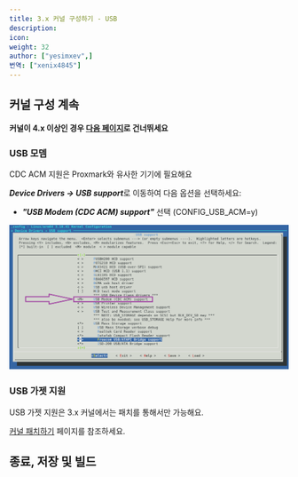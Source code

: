 ```yaml
---
title: 3.x 커널 구성하기 - USB
description:
icon:
weight: 32
author: ["yesimxev",]
번역: ["xenix4845"]
---
```


## 커널 구성 계속

**커널이 4.x 이상인 경우 [다음 페이지](/docs/nethunter/nethunter-kernel-7-config-6/)로 건너뛰세요**

### USB 모뎀

CDC ACM 지원은 Proxmark와 유사한 기기에 필요해요

***Device Drivers -> USB support***로 이동하여 다음 옵션을 선택하세요:

- ***"USB Modem (CDC ACM) support"*** 선택
  (CONFIG_USB_ACM=y)

![](nh-kernel-270-usb-1.png)

### USB 가젯 지원

USB 가젯 지원은 3.x 커널에서는 패치를 통해서만 가능해요.

[커널 패치하기](/docs/nethunter/nethunter-kernel-1-patching/) 페이지를 참조하세요.

## 종료, 저장 및 빌드
